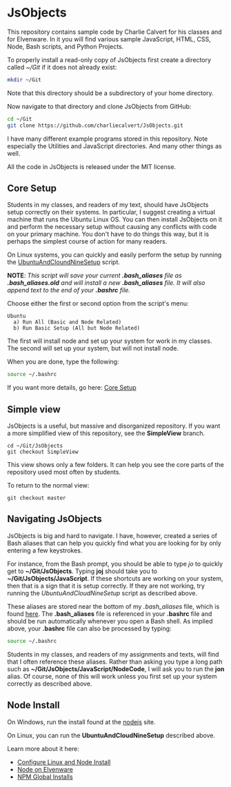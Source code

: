 # JsObjects

This repository contains sample code by Charlie Calvert for his classes and for Elvenware. In it you will find various sample JavaScript, HTML, CSS, Node, Bash scripts, and Python Projects.

To properly install a read-only copy of JsObjects first create a directory called *~/Git* if it does not already exist:

```bash
mkdir ~/Git
```

Note that this directory should be a subdirectory of your home directory.

Now navigate to that directory and clone JsObjects from GitHub:

```bash
cd ~/Git
git clone https://github.com/charliecalvert/JsObjects.git
```

I have many different example programs stored in this repository. Note especially the Utilities and JavaScript directories. And many other things as well.

All the code in JsObjects is released under the MIT license.

## Core Setup

Students in my classes, and readers of my text, should have JsObjects setup correctly on their systems. In particular, I suggest creating a virtual machine that runs the Ubuntu Linux OS. You can then install JsObjects on it and perform the necessary setup without causing any conflicts with code on your primary machine. You don't have to do things this way, but it is perhaps the simplest course of action for many readers.

On Linux systems, you can quickly and easily perform the setup by running the [UbuntuAndCloundNineSetup][ubuntu-setup] script.

**NOTE**: _This script will save your current **.bash_aliases** file as **.bash_aliases.old** and will install a new **.bash_aliases** file. It will also append text to the end of your **.bashrc** file._

Choose either the first or second option from the script's menu:

```text
Ubuntu
  a) Run All (Basic and Node Related)
  b) Run Basic Setup (All but Node Related)
```

The first will install node and set up your system for work in my classes. The second will set up your system, but will not install node.

When you are done, type the following:

```bash
source ~/.bashrc
```

If you want more details, go here: [Core Setup][core-details]

[ubuntu-setup]:https://github.com/charliecalvert/JsObjects/blob/master/Utilities/SetupLinuxBox/UbuntuAndCloudNineSetup
[core-details]:http://www.elvenware.com/charlie/os/linux/ConfigureLinux.html#core-setup

## Simple view

JsObjects is a useful, but massive and disorganized repository. If you want a more simplified view of this repository, see the **SimpleView** branch.

```nohighlighting
cd ~/Git/JsObjects
git checkout SimpleView
```

This view shows only a few folders. It can help you see the core parts of the repository used most often by students.

To return to the normal view:

```nohighlighting
git checkout master
```

## Navigating JsObjects

JsObjects is big and hard to navigate. I have, however, created a series of Bash aliases that can help you quickly find what you are looking for by only entering a few keystrokes.

For instance, from the Bash prompt, you should be able to type *jo* to quickly get to **~/Git/JsObjects**. Typing **joj** should take you to **~/Git/JsObjects/JavaScript**. If these shortcuts are working on your system, then that is a sign that it is setup correctly. If they are not working, try running the *UbuntuAndCloudNineSetup* script as described above.

These aliases are stored near the bottom of my *.bash_aliases* file, which is found [here][js-bash-aliases]. The **.bash_aliases** file is referenced in your **.bashrc** file and should be run automatically whenever you open a Bash shell. As implied above, your **.bashrc** file can also be processed by typing:

```bash
source ~/.bashrc
```

Students in my classes, and readers of my assignments and texts, will find that I often reference these aliases. Rather than asking you type a long path such as **~/Git/JsObjects/JavaScript/NodeCode**, I will ask you to run the **jon** alias. Of course, none of this will work unless you first set up your system correctly as described above.

[js-bash-aliases]:https://github.com/charliecalvert/JsObjects/blob/master/Utilities/SetupLinuxBox/.bash_aliases

## Node Install

On Windows, run the install found at the [nodejs](https://nodejs.org/) site.

On Linux, you can run the **UbuntuAndCloudNineSetup** described above.

Learn more about it here:

- [Configure Linux and Node Install][node-install]
- [Node on Elvenware][elven-node]
- [NPM Global Installs][npm-global]

[node-install]:http://www.elvenware.com/charlie/os/linux/ConfigureLinux.html#install-node
[elven-node]:http://www.elvenware.com/charlie/development/web/JavaScript/NodeJs.html#node
[npm-global]:http://www.elvenware.com/charlie/development/web/JavaScript/NodeJs.html#npm-global
